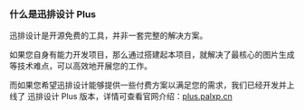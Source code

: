 ### 什么是迅排设计 Plus

迅排设计是开源免费的工具，并非一套完整的解决方案。

如果您自身有能力开发项目，那么通过搭建起本项目，就解决了最核心的图片生成等技术难点，可以高效地开展您的工作。

而如果您希望迅排设计能够提供一些付费方案以满足您的需求，我们已经开发并上线了 迅排设计 Plus 版本，详情可查看官网介绍：[plus.palxp.cn](https://plus.palxp.cn/)

